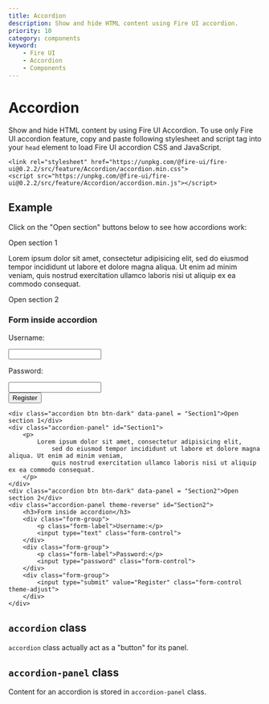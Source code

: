 ```yaml
---
title: Accordion
description: Show and hide HTML content using Fire UI accordion.
priority: 10
category: components
keyword: 
    - Fire UI
    - Accordion
    - Components
---
```

# Accordion
Show and hide HTML content by using Fire UI Accordion. To use only Fire UI accordion feature, copy and paste following stylesheet and script tag into your `head` element to load Fire UI accordion CSS and JavaScript.
```
<link rel="stylesheet" href="https://unpkg.com/@fire-ui/fire-ui@0.2.2/src/feature/Accordion/accordion.min.css">
<script src="https://unpkg.com/@fire-ui/fire-ui@0.2.2/src/feature/Accordion/accordion.min.js"></script>
```

<div class="division">

## Example

Click on the "Open section" buttons below to see how accordions work:

<div class="accordion btn btn-dark" data-panel = "Section1">Open section 1</div>
<div class="accordion-panel" id="Section1">
    <p>
        Lorem ipsum dolor sit amet, consectetur adipisicing elit,
            sed do eiusmod tempor incididunt ut labore et dolore magna aliqua. Ut enim ad minim veniam, 
            quis nostrud exercitation ullamco laboris nisi ut aliquip ex ea commodo consequat.
    </p>
</div>
<div class="accordion btn btn-dark" data-panel = "Section2">Open section 2</div>
<div class="accordion-panel theme-reverse" id="Section2">
    <h3>Form inside accordion</h3>
    <div class="form-group">
        <p class="form-label">Username:</p>
        <input type="text" class="form-control">
    </div>
    <div class="form-group">
        <p class="form-label">Password:</p>
        <input type="password" class="form-control">
    </div>
    <div class="form-group">
        <input type="submit" value="Register" class="form-control theme-adjust">
    </div>
</div>

```
<div class="accordion btn btn-dark" data-panel = "Section1">Open section 1</div>
<div class="accordion-panel" id="Section1">
    <p>
        Lorem ipsum dolor sit amet, consectetur adipisicing elit,
            sed do eiusmod tempor incididunt ut labore et dolore magna aliqua. Ut enim ad minim veniam, 
            quis nostrud exercitation ullamco laboris nisi ut aliquip ex ea commodo consequat.
    </p>
</div>
<div class="accordion btn btn-dark" data-panel = "Section2">Open section 2</div>
<div class="accordion-panel theme-reverse" id="Section2">
    <h3>Form inside accordion</h3>
    <div class="form-group">
        <p class="form-label">Username:</p>
        <input type="text" class="form-control">
    </div>
    <div class="form-group">
        <p class="form-label">Password:</p>
        <input type="password" class="form-control">
    </div>
    <div class="form-group">
        <input type="submit" value="Register" class="form-control theme-adjust">
    </div>
</div>      
```

</div>
<div class="division">

## `accordion` class
`accordion` class actually act as a "button" for its panel.

</div>
<div class="division">

## `accordion-panel` class
Content for an accordion is stored in `accordion-panel` class.

</div>